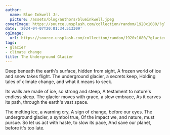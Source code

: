 ```yaml
---
author:
  name: Blue Inkwell Jr.
  picture: /assets/blog/authors/blueinkwell.jpeg
coverImage: https://source.unsplash.com/collection/random/1920x1080/?glacier
date: '2024-04-07T20:01:34.513309'
ogImage:
  url: https://source.unsplash.com/collection/random/1920x1080/?glacier
tags:
- glacier
- climate change
title: The Underground Glacier
---
```


Deep beneath the earth's surface, hidden from sight,
A frozen world of ice and snow takes flight.
The underground glacier, a secrets keep,
Holding tales of climate change, and what it means to seek.

Its walls are made of ice, so strong and steep,
A testament to nature's endless sleep.
The glacier moves with grace, a slow embrace,
As it carves its path, through the earth's vast space.

The melting ice, a warning cry,
A sign of change, before our eyes.
The underground glacier, a symbol true,
Of the impact we, and nature, must pursue.
So let us act with haste, to slow its pace,
And save our planet, before it's too late.